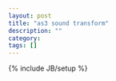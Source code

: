 ```yaml
---
layout: post
title: "as3 sound transform"
description: ""
category: 
tags: []
---
```

{% include JB/setup %}
